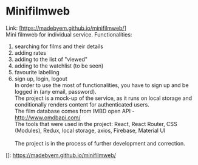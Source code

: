 # Minifilmweb
Link: [https://madebyem.github.io/minifilmweb/] <br/>
Mini filmweb for individual service. 
Functionalities:
1. searching for films and their details
2. adding rates 
3. adding to the list of "viewed"
4. adding to the watchlist (to be seen)
5. favourite labelling
6. sign up, login, logout<br/>
In order to use the most of functionalities, you have to sign up and be logged in (any email, password).<br />
The project is a mock-up of the service, as it runs on local storage and conditionally renders content for authenticated users.<br />
The film database comes from IMBD open API - http://www.omdbapi.com/ <br />
The tools that were used in the project: React, React Router, CSS (Modules), Redux, local storage, axios, Firebase, Material UI
<br /> <br />
The project is in the process of further development and correction.





[]: https://madebyem.github.io/minifilmweb/